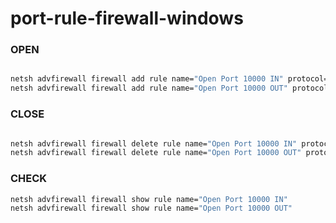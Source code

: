 # port-rule-firewall-windows

### OPEN

```bash

netsh advfirewall firewall add rule name="Open Port 10000 IN" protocol=TCP dir=in localport=10000 action=allow
netsh advfirewall firewall add rule name="Open Port 10000 OUT" protocol=TCP dir=out localport=10000 action=allow

```

### CLOSE

```bash

netsh advfirewall firewall delete rule name="Open Port 10000 IN" protocol=TCP dir=in localport=10000
netsh advfirewall firewall delete rule name="Open Port 10000 OUT" protocol=TCP dir=out localport=10000

```

### CHECK 

```bash
netsh advfirewall firewall show rule name="Open Port 10000 IN"
netsh advfirewall firewall show rule name="Open Port 10000 OUT"

```
